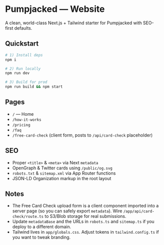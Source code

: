 # Pumpjacked — Website

A clean, world-class Next.js + Tailwind starter for Pumpjacked with SEO-first defaults.

## Quickstart

```bash
# 1) Install deps
npm i

# 2) Run locally
npm run dev

# 3) Build for prod
npm run build && npm start
```

## Pages
- `/` — Home
- `/how-it-works`
- `/pricing`
- `/faq`
- `/free-card-check` (client form, posts to `/api/card-check` placeholder)

## SEO
- Proper `<title>` & `<meta>` via Next `metadata`
- OpenGraph & Twitter cards using `/public/og.svg`
- `robots.txt` & `sitemap.xml` via App Router functions
- JSON-LD Organization markup in the root layout

## Notes
- The Free Card Check upload form is a client component imported into a server page (so you can safely export `metadata`). Wire `/app/api/card-check/route.ts` to S3/Blob storage for real submissions.
- Update `metadataBase` and the URLs in `robots.ts` and `sitemap.ts` if you deploy to a different domain.
- Tailwind lives in `app/globals.css`. Adjust tokens in `tailwind.config.ts` if you want to tweak branding.
